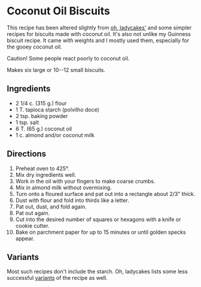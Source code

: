 # Coconut Oil Biscuits

This recipe has been altered slightly from [oh, ladycakes'](http://www.ohladycakes.com/how-to-make-coconut-oil-biscuits/) and some simpler recipes for biscuits made with coconut oil.  It's also not unlike my Guinness biscuit recipe.  It came with weights and I mostly used them, especially for the gooey coconut oil.

Caution!  Some people react poorly to coconut oil.

Makes six large or 10--12 small biscuits.

## Ingredients

* 2 1/4 c. (315 g.) flour
* 1 T. tapioca starch (polvilho doce)
* 2 tsp. baking powder
* 1 tsp. salt
* 6 T. (65 g.) coconut oil
* 1 c. almond and/or coconut milk

## Directions

1. Preheat oven to 425°.
2. Mix dry ingredients well.
3. Work in the oil with your fingers to make coarse crumbs.
4. Mix in almond milk without overmixing.
5. Turn onto a floured surface and pat out into a rectangle about 2/3" thick.
6. Dust with flour and fold into thirds like a letter.
7. Pat out, dust, and fold again.
8. Pat out again.
6. Cut into the desired number of squares or hexagons with a knife or cookie cutter.
7. Bake on parchment paper for up to 15 minutes or until golden specks appear.

## Variants

Most such recipes don't include the starch.  Oh, ladycakes lists some less successful [variants](http://www.ohladycakes.com/evolution-of-a-recipe/) of the recipe as well.
